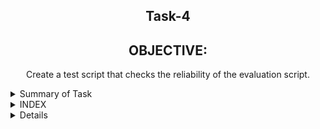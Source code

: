 <h2 align="center">Task-4</h2>

<h2 align="center"> OBJECTIVE: </h2>

 <p align="center"> Create a test script that checks the reliability of the evaluation script. <p>


<details>
  <summary> Summary of Task </summary>
  <ul>
    <br>
    <li> Write a script in Shell.</li>
    <li> This script has been used to download 2 google sheets. </li>
    <li> Both of those Google sheets will have the formate csv file. </li>
    <li> Only the name, Average and Sum columns and their values should be printed. </li>
     <li>After that we get the downloaded seat compaired from our existing seat.</li>
  </ul>
</details>

<details>
<summary> INDEX </summary>
  <ul>
    <br>
    <li> Test cases</li>
    <li> Implementation </li>
    <li> Script </li>
   <li> Configuration </li>
    <li> Log file </li>
    <li> Conclusion </li>
  </ul>
  </details>
  
<details>
<summary> Details </summary>
  <ul>
    
<details>
  <summary> Test Cases </summary>
  
|S.NO|Test Cases|Test Case Description|Expected Result|Test Status
|:----:|:-----:|:-----:|:-----:|:-----:|
|1|**Comparing Output**|Comparing outputs of both the file without any changes in the spreadsheet |Match of both the files|**PASS**| 
|2|**Adding row**|Comparing outputs after adding an extra row |Match of both the files|**PASS** |
|3|**Adding Column**|Comparing outputs after adding extra column  |Match of both the files|**PASS** |
|4|**The path of commands  is declared in Variable** |I declared the path of commands in variables in the configuration file which i used in my script file. |Path of command should be declare in the variable |**PASS**|
|5|**Google spread sheet downloaded in CSV format** |I used wget with -q option with url of the google spread sheet to download in csv format -q option is used for silently downloaded <br/> I used this $WGET $WGETOPT1 $MYURL111 and $MYURL222 the value of these variable extracting from the configuration file |Google spreadsheet in csv format should be downloaded |**PASS** |
|6|**Rename downloaded file**|I rename the file   by using mv command  <br/> I used this $MV $OLDFILENAME1 $NEWFILENAME1  the value of these variable extracted from the configuration file |Files should be renamed|**PASS**
|7 |**DISPLAY THE OUTPUT using configuration file** | I used the source of configuration file in the script and run the script  <br/> I used  this to extract the required column (awk -F "," '{print "Name :",$name1, "\n", "Sum :",$average1* m "\n", "Average :",$average1, "\n"}') |Script should be run and display the output |**PASS** |
|8 |**log file** |when script run all logs genrate in log file |log should be genrated successfully in log file |**pass**|
 
  </details>
    <details>
      <summary> Script </summary>
    </details>
   <summary> Configuration </summary>
   <summary> log </summary>
    <details>
      <summary> Implementation </summary>
      We already have an output and when running the script when the new output is downloaded, then compare to it.  What is the difference between the two and  then we tested our script successfully.
</details>

   
   
   <details>
      <summary> Conclusion </summary>
      I want to share this when i worked in this script.So i got to learn many new things and this script was working right.
    </details>     
  
  
  ```
     Thank You
```  
  
  

 



